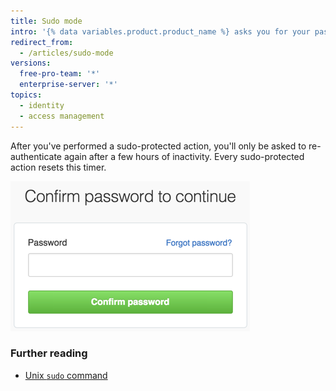 ```yaml
---
title: Sudo mode
intro: '{% data variables.product.product_name %} asks you for your password before you can modify your email address, authorize third-party applications, or add new public keys, or initiate other *sudo-protected* actions.'
redirect_from:
  - /articles/sudo-mode
versions:
  free-pro-team: '*'
  enterprise-server: '*'
topics:
  - identity
  - access management
---
```


After you've performed a sudo-protected action, you'll only be asked to re-authenticate again after a few hours of inactivity. Every sudo-protected action resets this timer.

![Sudo Mode Dialog](/assets/images/help/settings/sudo_mode_popup.png)

### Further reading

- [Unix `sudo` command](http://en.wikipedia.org/wiki/Sudo)
